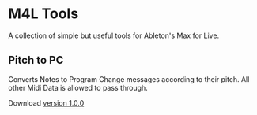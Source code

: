 # M4L Tools

A collection of simple but useful tools for Ableton's Max for Live.

## Pitch to PC

Converts Notes to Program Change messages according to their pitch. All other Midi Data is allowed to pass through.

Download [version 1.0.0](/Pitch_to_PC.amxd?raw=1)
